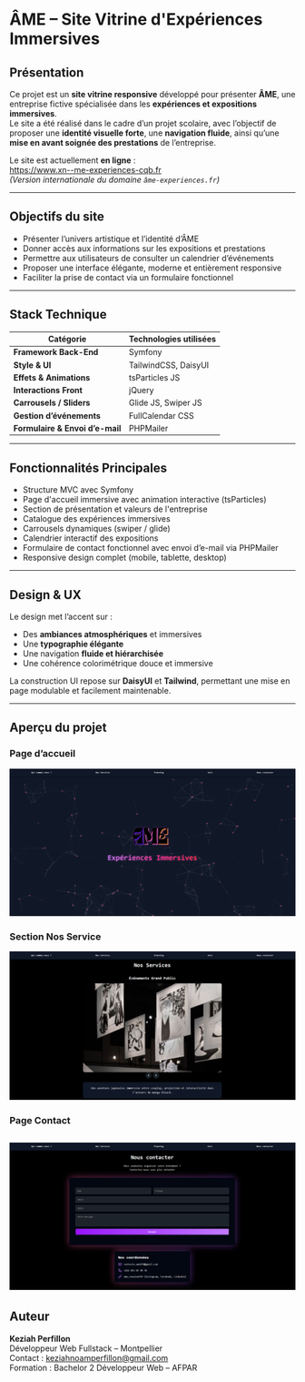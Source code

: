 # ÂME – Site Vitrine d'Expériences Immersives

## Présentation
Ce projet est un **site vitrine responsive** développé pour présenter **ÂME**, une entreprise fictive spécialisée dans les **expériences et expositions immersives**.  
Le site a été réalisé dans le cadre d’un projet scolaire, avec l’objectif de proposer une **identité visuelle forte**, une **navigation fluide**, ainsi qu’une **mise en avant soignée des prestations** de l’entreprise.

Le site est actuellement **en ligne** :  
https://www.xn--me-experiences-cqb.fr  
*(Version internationale du domaine `âme-experiences.fr`)*

---

## Objectifs du site
- Présenter l’univers artistique et l’identité d’ÂME  
- Donner accès aux informations sur les expositions et prestations  
- Permettre aux utilisateurs de consulter un calendrier d’événements  
- Proposer une interface élégante, moderne et entièrement responsive  
- Faciliter la prise de contact via un formulaire fonctionnel

---

## Stack Technique

| Catégorie | Technologies utilisées |
|---------|-------------------------|
| **Framework Back-End** | Symfony |
| **Style & UI** | TailwindCSS, DaisyUI |
| **Effets & Animations** | tsParticles JS |
| **Interactions Front** | jQuery |
| **Carrousels / Sliders** | Glide JS, Swiper JS |
| **Gestion d’événements** | FullCalendar CSS |
| **Formulaire & Envoi d’e-mail** | PHPMailer |

---

## Fonctionnalités Principales
- Structure MVC avec Symfony
- Page d'accueil immersive avec animation interactive (tsParticles)
- Section de présentation et valeurs de l'entreprise
- Catalogue des expériences immersives
- Carrousels dynamiques (swiper / glide)
- Calendrier interactif des expositions
- Formulaire de contact fonctionnel avec envoi d’e-mail via PHPMailer
- Responsive design complet (mobile, tablette, desktop)

---

## Design & UX
Le design met l’accent sur :
- Des **ambiances atmosphériques** et immersives
- Une **typographie élégante**
- Une navigation **fluide et hiérarchisée**
- Une cohérence colorimétrique douce et immersive

La construction UI repose sur **DaisyUI** et **Tailwind**, permettant une mise en page modulable et facilement maintenable.

---

## Aperçu du projet

### Page d’accueil
![Aperçu de la page d'accueil](./captures/accueil.png)

### Section Nos Service
![Section expositions](./captures/service.png)

### Page Contact
![Formulaire de contact](./captures/contact.png)
---

## Auteur
**Keziah Perfillon**  
Développeur Web Fullstack – Montpellier  
Contact : keziahnoamperfillon@gmail.com  
Formation : Bachelor 2 Développeur Web – AFPAR
